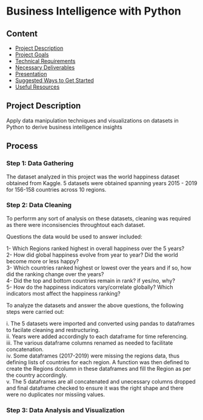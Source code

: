 # Business Intelligence with Python

## Content
- [Project Description](#project-description)
- [Project Goals](#project-goals)
- [Technical Requirements](#technical-requirements)
- [Necessary Deliverables](#necessary-deliverables)
- [Presentation](#presentation)
- [Suggested Ways to Get Started](#suggested-ways-to-get-started)
- [Useful Resources](#useful-resources)

## Project Description

Apply data manipulation techniques and visualizations on datasets in Python to derive business intelligence insights

## Process

### Step 1: Data Gathering

The dataset analyzed in this project was the world happiness dataset obtained from Kaggle. 5 datasets were obtained spanning years 2015 - 2019 for 156-158 countries across 10 regions.

### Step 2: Data Cleaning

To perforrm any sort of analysis on these datasets, cleaning was required as there were inconsisencies throughtout each dataset.

Questions the data would be used to answer included:

  1- Which Regions ranked highest in overall happiness over the 5 years?<br/>
  2- How did global happiness evolve from year to year? Did the world become more or less happy?<br/>
  3- Which countries ranked highest or lowest over the years and if so, how did the ranking change over the years?<br/>
  4- Did the top and bottom countries remain in rank? if yes/no, why?<br/>
  5- How do the happiness indicators vary/correlate globally? Which indicators most affect the happiness ranking?<br/>

To analyze the datasets and answer the above questions, the following steps were carried out:

  i.    The 5 datasets were imported and converted using pandas to dataframes to facilate cleaning and restructuring.<br/>
  ii.   Years were added accordingly to each dataframe for time referencing.<br/>
  iii.  The various dataframe columns renamed as needed to facilitate concatenation.<br/>
  iv.   Some dataframes (2017-2019) were missing the regions data, thus defining lists of countries for each region. A function was then defined to create the Regions dcolumn in these dataframes and fill the Region as per the country accordingly.<br/>
  v.    The 5 dataframes are all concatenated and unecessary columns dropped and final dataframe checked to ensure it was the right shape and there were no duplicates nor missiing values.<br/>

### Step 3: Data Analysis and Visualization





